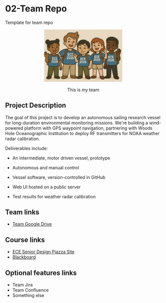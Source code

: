 # 02-Team Repo
Template for team repo

<p align="center">
<img src="./images/thisismyteam.png" width="50%">
</p>
<p align="center">
This is my team
</p>

## Project Description
The goal of this project is to develop an autonomous sailing research vessel for long-duration environmental monitoring missions. We're building a wind-powered platform with GPS waypoint navigation, partnering with Woods Hole Oceanographic Institution to deploy RF transmitters for NOAA weather radar calibration. 

Deliverables include: 
- An intermediate, motor driven vessel, prototype

- Autonomous and manual control

- Vessel software, version-controlled in GitHub

- Web UI hosted on a public server

- Test results for weather radar calibration

## Team links
- [Team Google Drive](https://drive.google.com/drive/folders/1DOMSv3BQg_NJUjcH5m1vT1EV-Kz_XhOu?usp=sharing)

## Course links
- [ECE Senior Design Piazza Site](https://piazza.com/bu/fall2025/ec463/home)
- [Blackboard](http://learn.bu.edu/)


## Optional features links
- Team Jira
- Team Confluence
- Something else

